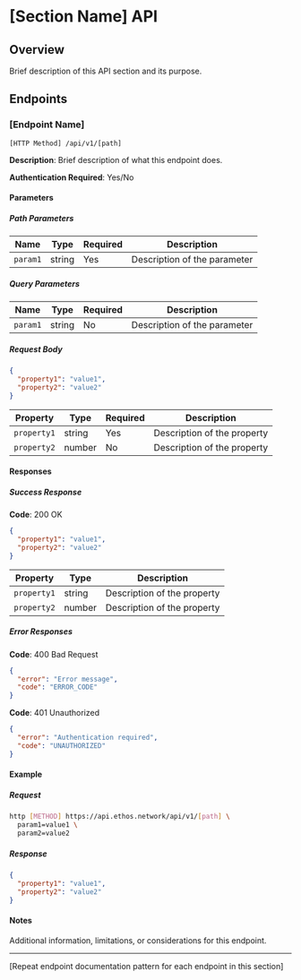 # [Section Name] API

## Overview

Brief description of this API section and its purpose.

## Endpoints

### [Endpoint Name]

```
[HTTP Method] /api/v1/[path]
```

**Description**: Brief description of what this endpoint does.

**Authentication Required**: Yes/No

#### Parameters

##### Path Parameters

| Name | Type | Required | Description |
|------|------|----------|-------------|
| `param1` | string | Yes | Description of the parameter |

##### Query Parameters

| Name | Type | Required | Description |
|------|------|----------|-------------|
| `param1` | string | No | Description of the parameter |

##### Request Body

```json
{
  "property1": "value1",
  "property2": "value2"
}
```

| Property | Type | Required | Description |
|----------|------|----------|-------------|
| `property1` | string | Yes | Description of the property |
| `property2` | number | No | Description of the property |

#### Responses

##### Success Response

**Code**: 200 OK

```json
{
  "property1": "value1",
  "property2": "value2"
}
```

| Property | Type | Description |
|----------|------|-------------|
| `property1` | string | Description of the property |
| `property2` | number | Description of the property |

##### Error Responses

**Code**: 400 Bad Request

```json
{
  "error": "Error message",
  "code": "ERROR_CODE"
}
```

**Code**: 401 Unauthorized

```json
{
  "error": "Authentication required",
  "code": "UNAUTHORIZED"
}
```

#### Example

##### Request

```bash
http [METHOD] https://api.ethos.network/api/v1/[path] \
  param1=value1 \
  param2=value2
```

##### Response

```json
{
  "property1": "value1",
  "property2": "value2"
}
```

#### Notes

Additional information, limitations, or considerations for this endpoint.

---

[Repeat endpoint documentation pattern for each endpoint in this section]
